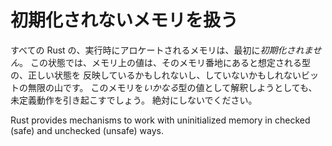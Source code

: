 <!--
# Working With Uninitialized Memory
-->

# 初期化されないメモリを扱う

<!--
All runtime-allocated memory in a Rust program begins its life as
*uninitialized*. In this state the value of the memory is an indeterminate pile
of bits that may or may not even reflect a valid state for the type that is
supposed to inhabit that location of memory. Attempting to interpret this memory
as a value of *any* type will cause Undefined Behavior. Do Not Do This.
-->

すべての Rust の、実行時にアロケートされるメモリは、最初に*初期化されません*。
この状態では、メモリ上の値は、そのメモリ番地にあると想定される型の、正しい状態を
反映しているかもしれないし、していないかもしれないビットの無限の山です。
このメモリを*いかなる*型の値として解釈しようとしても、未定義動作を引き起こすでしょう。
絶対にしないでください。

Rust provides mechanisms to work with uninitialized memory in checked (safe) and
unchecked (unsafe) ways.
